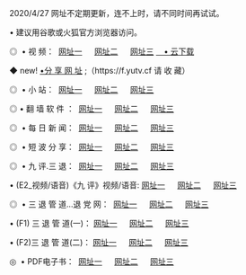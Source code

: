 <p>2020/4/27 网址不定期更新，连不上时，请不同时间再试试。
<p>• 建议用谷歌或火狐官方浏览器访问。
<p>◎  • 视 频： 
<a href="http://mne.proyectolanuevatierra.com/" target="_blank">网址一</a> 　 
<a href="http://min.proyectolanuevatierra.com/" target="_blank">网址二</a> 　 
<a href="http://min.proyectolanuevatierra.com/b.html" target="_blank">网址三</a>  
<a href="https://yadi.sk/d/d0sUeAOpal3njw" target="_blank">　• 云下载 </a></p>
<p>◆ new! <a href="http://mki.proyectolanuevatierra.com/a.html">•分 享 网 址</a> ;（https://f.yutv.cf 请 收 藏） </p>
<p>◎ </span>  •  小 站：  
<a href="http://mne.proyectolanuevatierra.com/f.html" target="_blank">网址一</a> 　 
<a href="http://min.proyectolanuevatierra.com/h.html" target="_blank">网址二</a> 　 
<a href="http://min.proyectolanuevatierra.com/k/" target="_blank">网址三</a></p>
<p>◎  • 翻 墙 软 件 ：  
<a href="http://mne.proyectolanuevatierra.com/ff/" target="_blank">网址一</a> 　 
<a href="http://min.proyectolanuevatierra.com/s/read/a1_nd.html" target="_blank">网址二</a> 　 
<a href="http://min.proyectolanuevatierra.com/ff/index.html" target="_blank">网址三</a></p>
<p>◎ </span>  • 每 日 新 闻：  
<a href="http://mne.proyectolanuevatierra.com/day/" target="_blank">网址一</a> 　 
<a href="http://min.proyectolanuevatierra.com/day/" target="_blank">网址二</a> 　 
<a href="http://min.proyectolanuevatierra.com/day/index.html" target="_blank">网址三</a></p>
<p>◎ </span>  • 短 波 分 享：  
<a href="http://mne.proyectolanuevatierra.com/h/" target="_blank">网址一</a> 　 
<a href="http://min.proyectolanuevatierra.com/h/" target="_blank">网址二</a> 　 
<a href="http://min.proyectolanuevatierra.com/h/index.html" target="_blank">网址三</a></p>
<p>◎   • 九 评.三 退：  
<a href="http://mne.proyectolanuevatierra.com/t/" target="_blank">网址一</a> 　 
<a href="http://min.proyectolanuevatierra.comli/v2/index.html" target="_blank">网址二</a> 　 
<a href="http://min.proyectolanuevatierra.com/tt/index.html" target="_blank">网址三</a> 　</p>
<p>  • (E2_视频/语音)《九 评》视频/语音: 
<a href="http://min.proyectolanuevatierra.com/7738.html" target="_blank">网址一</a> 　 
<a href="http://min.proyectolanuevatierra.com/7614.html" target="_blank">网址二</a> 　 
<a href="http://min.proyectolanuevatierra.com/7633.html" target="_blank">网址三</a></p>
<p>◎   • 三 退 管 道...退 党 网：  
<a href="http://mne.proyectolanuevatierra.com/go/td1.html" target="_blank">网址一</a> 　 
<a href="http://min.proyectolanuevatierra.com/go/td2.html" target="_blank">网址二</a> 　 
<a href="http://min.proyectolanuevatierra.com/go/td3.html" target="_blank">网址三</a></p>
<p>  • (F1) 三 退 管 道(一)： 
<a href="http://mne.proyectolanuevatierra.com/dd/" target="_blank">网址一</a> 　 
<a href="http://min.proyectolanuevatierra.com/s/read/a1_tdx.html" target="_blank">网址二</a> 　 
<a href="http://min.proyectolanuevatierra.com/dd/" target="_blank">网址三</a></p>
<p>  • (F2)三 退 管 道(二)： 
<a href="http://min.proyectolanuevatierra.com/d/" target="_blank">网址一</a> 　 
<a href="http://mne.proyectolanuevatierra.com/d/index.html" target="_blank">网址二</a> 　 
<a href="http://min.proyectolanuevatierra.com/d/" target="_blank">网址三</a></p>
<p>◎   • PDF电子书：  
<a href="http://mne.proyectolanuevatierra.com/p/" target="_blank">网址一</a> 　 
<a href="http://min.proyectolanuevatierra.com/p/index.html" target="_blank">网址二</a> 　 
<a href="http://min.proyectolanuevatierra.com/p/" target="_blank">网址三</a></p>

